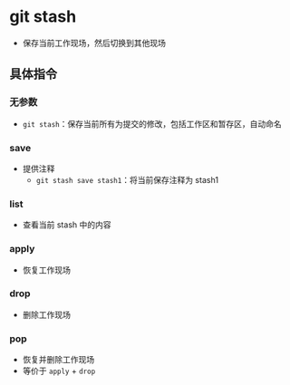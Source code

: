 # git stash

- 保存当前工作现场，然后切换到其他现场

## 具体指令

### 无参数

- `git stash`：保存当前所有为提交的修改，包括工作区和暂存区，自动命名

### save

- 提供注释
  - `git stash save stash1`：将当前保存注释为 stash1

### list

- 查看当前 stash 中的内容

### apply

- 恢复工作现场

### drop 

- 删除工作现场

### pop

- 恢复并删除工作现场
- 等价于 `apply` + `drop`